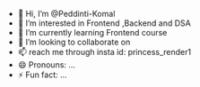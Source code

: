- 👋 Hi, I’m @Peddinti-Komal
- 👀 I’m interested in Frontend ,Backend and DSA
- 🌱 I’m currently learning Frontend course
- 💞️ I’m looking to collaborate on 
- 📫  reach me through insta id: princess_render1
- 😄 Pronouns: ...
- ⚡ Fun fact: ...

<!---
Peddinti-Komal/Peddinti-Komal is a ✨ special ✨ repository because its `README.md` (this file) appears on your GitHub profile.
You can click the Preview link to take a look at your changes.
--->
